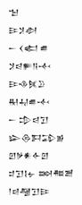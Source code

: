 <div class='block'>
<div class='line'>𒈠</div>
<div class='line'>𒄿𒋡𒀠</div>
<div class='line'>𒀸 𒌋𒅗 𒌑</div>
<div class='line'>𒋡𒁀𒊓𒀀𒋾</div>
<div class='line'>𒄿𒈾𒍮𒊒</div>
<div class='line'>𒊑𒄷𒌑𒋾</div>
<div class='line'>𒀸 𒄠𒁀𒋛</div>
<div class='line'>𒇽𒁲𒁕𒁉𒂊</div>
<div class='line'>𒇻𒃻𒀭𒅆𒇻</div>
<div class='line'>𒄑𒋛𒋙𒉡 𒇷𒍣𒍪</div>
<div class='line'>𒁹𒁀𒆷𒋛𒄿</div>
</div>